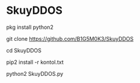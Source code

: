 # SkuyDDOS

pkg install python2

git clone https://github.com/B1G5M0K3/SkuyDDOS

cd SkuyDDOS

pip2 install -r kontol.txt

python2 SkuyDDOS.py
